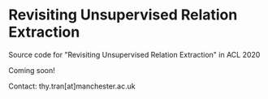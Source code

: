 # Revisiting Unsupervised Relation Extraction

Source code for "Revisiting Unsupervised Relation Extraction" in ACL 2020


Coming soon!

Contact: thy.tran\[at\]manchester.ac.uk
